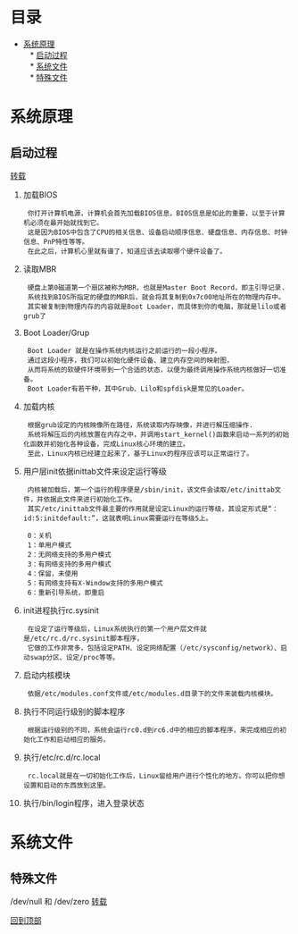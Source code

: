 # 目录
* [系统原理](#系统原理)  
    * [启动过程](#启动过程)  
    * [系统文件](#系统文件)  
    * [特殊文件](#特殊文件)

# 系统原理
## 启动过程

[转载](https://www.cnblogs.com/sysk/p/4778976.html "https://www.cnblogs.com/sysk/p/4778976.html")
1. 加载BIOS

        你打开计算机电源，计算机会首先加载BIOS信息，BIOS信息是如此的重要，以至于计算机必须在最开始就找到它。
        这是因为BIOS中包含了CPU的相关信息、设备启动顺序信息、硬盘信息、内存信息、时钟信息、PnP特性等等。
        在此之后，计算机心里就有谱了，知道应该去读取哪个硬件设备了。
2. 读取MBR

        硬盘上第0磁道第一个扇区被称为MBR，也就是Master Boot Record，即主引导记录.
        系统找到BIOS所指定的硬盘的MBR后，就会将其复制到0x7c00地址所在的物理内存中。
        其实被复制到物理内存的内容就是Boot Loader，而具体到你的电脑，那就是lilo或者grub了
3. Boot Loader/Grup
        
        Boot Loader 就是在操作系统内核运行之前运行的一段小程序。
        通过这段小程序，我们可以初始化硬件设备、建立内存空间的映射图，
        从而将系统的软硬件环境带到一个合适的状态，以便为最终调用操作系统内核做好一切准备。
        Boot Loader有若干种，其中Grub、Lilo和spfdisk是常见的Loader。
4. 加载内核

        根据grub设定的内核映像所在路径，系统读取内存映像，并进行解压缩操作.
        系统将解压后的内核放置在内存之中，并调用start_kernel()函数来启动一系列的初始化函数并初始化各种设备，完成Linux核心环境的建立。
        至此，Linux内核已经建立起来了，基于Linux的程序应该可以正常运行了。
5. 用户层init依据inittab文件来设定运行等级

        内核被加载后，第一个运行的程序便是/sbin/init，该文件会读取/etc/inittab文件，并依据此文件来进行初始化工作。
        其实/etc/inittab文件最主要的作用就是设定Linux的运行等级，其设定形式是“：id:5:initdefault:”，这就表明Linux需要运行在等级5上。
        
        0：关机
        1：单用户模式
        2：无网络支持的多用户模式
        3：有网络支持的多用户模式
        4：保留，未使用
        5：有网络支持有X-Window支持的多用户模式
        6：重新引导系统，即重启
6. init进程执行rc.sysinit

        在设定了运行等级后，Linux系统执行的第一个用户层文件就是/etc/rc.d/rc.sysinit脚本程序，
        它做的工作非常多，包括设定PATH、设定网络配置（/etc/sysconfig/network）、启动swap分区、设定/proc等等。
7. 启动内核模块

        依据/etc/modules.conf文件或/etc/modules.d目录下的文件来装载内核模块。
8. 执行不同运行级别的脚本程序
        
        根据运行级别的不同，系统会运行rc0.d到rc6.d中的相应的脚本程序，来完成相应的初始化工作和启动相应的服务。
9. 执行/etc/rc.d/rc.local

        rc.local就是在一切初始化工作后，Linux留给用户进行个性化的地方。你可以把你想设置和启动的东西放到这里。
10. 执行/bin/login程序，进入登录状态

# 系统文件
## 特殊文件
/dev/null 和 /dev/zero 
[转载](http://blog.csdn.net/longerzone/article/details/12948925)

[回到顶部](#目录)
